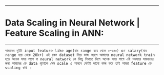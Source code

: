
---

# Data Scaling in Neural Network | Feature Scaling in ANN:

---

`আমাদের দুইটা input feature like age(যার range হয়ে থেকে ০~১৫০) or salary(যার range হয়ে থেকে 20k+) এই রকম dataset নিয়ে কাজ করলে আমাদের neural network train হতে অনেক সময় লাগে বা neural network কে কিছু শিখাতে দিলে অনেক সময় লাগে এই সমস্যার সামধানের জন্য আমাদের কে data গুলোকে সেম scale এ আনলে সেইটা ভালো কাজ করে তাই আমরা feature কে scaling করি ।  `


